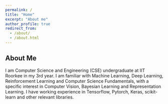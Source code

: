 ```yaml
---
permalink: /
title: "Home"
excerpt: "About me"
author_profile: true
redirect_from: 
  - /about/
  - /about.html
---
```

About Me
--------

I am Computer Science and Engineering (CSE) undergraduate at IIT Roorkee in my 3rd year.
I am familiar with Machine Learning, Deep Learning, Reinforcement Learning and Computer Science Fundamentals, with a specific interest in Computer Vision, Bayesian Learning and Representation Learning. I have working experience in Tensorflow, Pytorch, Keras, scikit-learn and other relevant libraries. 
